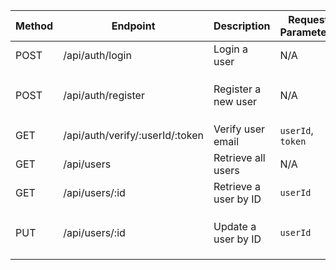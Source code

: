 | Method | Endpoint                        | Description           | Request Parameters | Request Body                          |
|--------|---------------------------------|-----------------------|--------------------|---------------------------------------|
| POST   | /api/auth/login                 | Login a user          | N/A                | `email`, `password`                   |
| POST   | /api/auth/register              | Register a new user   | N/A                | `name`, `email`, `password`, `mobile` |
| GET    | /api/auth/verify/:userId/:token | Verify user email     | `userId`, `token`  | N/A                                   |
| GET    | /api/users                      | Retrieve all users    | N/A                | N/A                                   |
| GET    | /api/users/:id                  | Retrieve a user by ID | `userId`           | N/A                                   |
| PUT    | /api/users/:id                  | Update a user by ID   | `userId`           | `name`, `email`, `password`, `mobile` |
